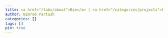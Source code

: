 ```yaml
---
title: <a href="/tabs/about">Bio</a> | <a href="/categories/projects">Projects</a> | <a href="/categories/papers">Papers</a> | <a href="/categories/blog">Blog</a>
author: Nimrod Partush
categories: []
tags: []
pin: true
---
```



